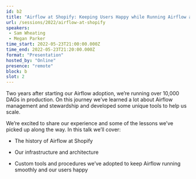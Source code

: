 ```yaml
---
id: b2
title: "Airflow at Shopify: Keeping Users Happy while Running Airflow at Scale"
url: /sessions/2022/airflow-at-shopify
speakers:
 - Sam Wheating
 - Megan Parker
time_start: 2022-05-23T21:00:00.000Z
time_end: 2022-05-23T21:20:00.000Z
format: "Presentation"
hosted_by: "Online"
presence: "remote"
block: b
slot: 2
---
```


Two years after starting our Airflow adoption, we’re running over 10,000 DAGs in production. On this journey we’ve learned a lot about Airflow management and stewardship and developed some unique tools to help us scale. 
 
 
 
 We’re excited to share our experience and some of the lessons we’ve picked up along the way. In this talk we’ll cover:
 
  - The history of Airflow at Shopify
 
  - Our infrastructure and architecture
 
  - Custom tools and procedures we’ve adopted to keep Airflow running smoothly and our users happy